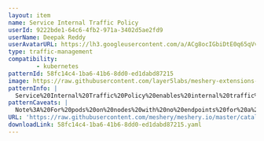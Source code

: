 ```yaml
---
layout: item
name: Service Internal Traffic Policy
userId: 9222bde1-64c6-4fb2-971a-3402d5ae2fd9
userName: Deepak Reddy
userAvatarURL: https://lh3.googleusercontent.com/a/ACg8ocIGbiDtE0q65qVvAUdzHw8Qky81rM0kSAknIqbgysfDCw=s96-c
type: traffic-management
compatibility: 
        - kubernetes
patternId: 58fc14c4-1ba6-41b6-8dd0-ed1dabd87215
image: https://raw.githubusercontent.com/layer5labs/meshery-extensions-packages/master/action-assets/design-assets/58fc14c4-1ba6-41b6-8dd0-ed1dabd87215-light.png,https://raw.githubusercontent.com/layer5labs/meshery-extensions-packages/master/action-assets/design-assets/58fc14c4-1ba6-41b6-8dd0-ed1dabd87215-dark.png
patternInfo: |
  Service%20Internal%20Traffic%20Policy%20enables%20internal%20traffic%20restrictions%20to%20only%20route%20internal%20traffic%20to%20endpoints%20within%20the%20node%20the%20traffic%20originated%20from.%20The%20%22internal%22%20traffic%20here%20refers%20to%20traffic%20originated%20from%20Pods%20in%20the%20current%20cluster.%20This%20can%20help%20to%20reduce%20costs%20and%20improve%20performance.%20%0A%0AHow%20it%20works%20%20%20%3F%3F%0AThe%20kube-proxy%20filters%20the%20endpoints%20it%20routes%20to%20based%20on%20the%20spec.internalTrafficPolicy%20setting.%20When%20it's%20set%20to%20Local%2C%20only%20node%20local%20endpoints%20are%20considered.%20When%20it's%20Cluster%20(the%20default)%2C%20or%20is%20not%20set%2C%20Kubernetes%20considers%20all%20endpoints.%0A
patternCaveats: |
  Note%3A%20For%20pods%20on%20nodes%20with%20no%20endpoints%20for%20a%20given%20Service%2C%20the%20Service%20behaves%20as%20if%20it%20has%20zero%20endpoints%20(for%20Pods%20on%20this%20node)%20even%20if%20the%20service%20does%20have%20endpoints%20on%20other%20nodes.%20%20%20%20%20%20%20%20%20%20%0A
URL: 'https://raw.githubusercontent.com/meshery/meshery.io/master/catalog/58fc14c4-1ba6-41b6-8dd0-ed1dabd87215.yaml'
downloadLink: 58fc14c4-1ba6-41b6-8dd0-ed1dabd87215.yaml
---
```

